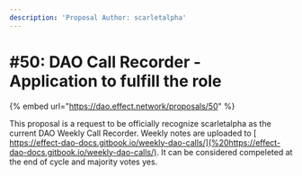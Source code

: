 ```yaml
---
description: 'Proposal Author: scarletalpha'
---
```


# \#50: DAO Call Recorder - Application to fulfill the role

{% embed url="https://dao.effect.network/proposals/50" %}

This proposal is a request to be officially recognize scarletalpha as the current DAO Weekly Call Recorder. Weekly notes are uploaded to [ https://effect-dao-docs.gitbook.io/weekly-dao-calls/](%20https://effect-dao-docs.gitbook.io/weekly-dao-calls/). It can be considered compeleted at the end of cycle and majority votes yes.

